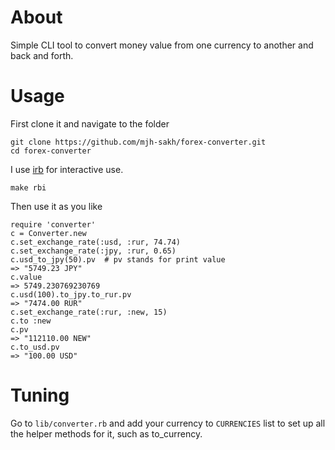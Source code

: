 # About
Simple CLI tool to convert money value from one currency to another and back and forth. 

# Usage
First clone it and navigate to the folder
```
git clone https://github.com/mjh-sakh/forex-converter.git
cd forex-converter
```

I use [irb](https://github.com/ruby/irb) for interactive use. 

```
make rbi
```

Then use it as you like
```
require 'converter'
c = Converter.new
c.set_exchange_rate(:usd, :rur, 74.74)
c.set_exchange_rate(:jpy, :rur, 0.65)
c.usd_to_jpy(50).pv  # pv stands for print value
=> "5749.23 JPY"
c.value
=> 5749.230769230769
c.usd(100).to_jpy.to_rur.pv
=> "7474.00 RUR"
c.set_exchange_rate(:rur, :new, 15)
c.to :new
c.pv
=> "112110.00 NEW"
c.to_usd.pv
=> "100.00 USD"
```

# Tuning
Go to `lib/converter.rb` and add your currency to `CURRENCIES` list to set up all the helper methods for it, such as to_currency. 